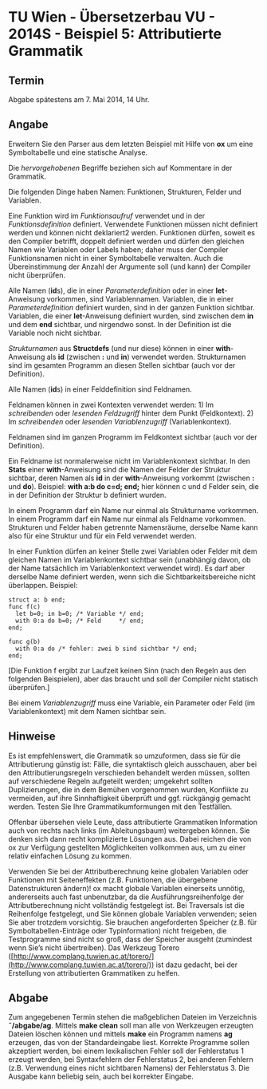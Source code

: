 # TU Wien - Übersetzerbau VU - 2014S - Beispiel 5: Attributierte Grammatik

## Termin

Abgabe spätestens am 7. Mai 2014, 14 Uhr.

## Angabe

Erweitern Sie den Parser aus dem letzten Beispiel mit Hilfe von **ox** um eine Symboltabelle und eine statische Analyse.

Die *hervorgehobenen* Begriffe beziehen sich auf Kommentare in der Grammatik.

Die folgenden Dinge haben Namen: Funktionen, Strukturen, Felder und Variablen.

Eine Funktion wird im *Funktionsaufruf* verwendet und in der *Funktionsdefinition* definiert. Verwendete Funktionen müssen nicht definiert werden und können nicht deklariert2 werden. Funktionen dürfen, soweit es den Compiler betrifft, doppelt definiert werden und dürfen den gleichen Namen wie Variablen oder Labels haben; daher muss der Compiler Funktionsnamen nicht in einer Symboltabelle verwalten. Auch die Übereinstimmung der Anzahl der Argumente soll (und kann) der Compiler nicht überprüfen.

Alle Namen (**id**s), die in einer *Parameterdefinition* oder in einer **let**-Anweisung vorkommen, sind Variablennamen. Variablen, die in einer *Parameterdefinition* definiert wurden, sind in der ganzen Funktion sichtbar. Variablen, die einer **let**-Anweisung definiert wurden, sind zwischen dem **in** und dem **end** sichtbar, und nirgendwo sonst. In der Definition ist die Variable noch nicht sichtbar.

*Strukturnamen* aus **Structdefs** (und nur diese) können in einer **with**-Anweisung als **id** (zwischen **:** und **in**) verwendet werden. Strukturnamen sind im gesamten Programm an diesen Stellen sichtbar (auch vor der Definition).

Alle Namen (**id**s) in einer Felddefinition sind Feldnamen.

Feldnamen können in zwei Kontexten verwendet werden: 1) Im *schreibenden* oder *lesenden Feldzugriff* hinter dem Punkt (Feldkontext). 2) Im *schreibenden* oder *lesenden Variablenzugriff* (Variablenkontext).

Feldnamen sind im ganzen Programm im Feldkontext sichtbar (auch vor der Definition).

Ein Feldname ist normalerweise nicht im Variablenkontext sichtbar. In den **Stats** einer **with**-Anweisung sind die Namen der Felder der Struktur sichtbar, deren Namen als **id** in der **with**-Anweisung vorkommt (zwischen **:** und **do**). Beispiel: **with a:b do c=d; end;** hier können c und d Felder sein, die in der Definition der Struktur b definiert wurden.

In einem Programm darf ein Name nur einmal als Strukturname vorkommen. In einem Programm darf ein Name nur einmal als Feldname vorkommen. Strukturen und Felder haben getrennte Namensräume, derselbe Name kann also für eine Struktur und für ein Feld verwendet werden.

In einer Funktion dürfen an keiner Stelle zwei Variablen oder Felder mit dem gleichen Namen im Variablenkontext sichtbar sein (unabhängig davon, ob der Name tatsächlich im Variablenkontext verwendet wird). Es darf aber derselbe Name definiert werden, wenn sich die Sichtbarkeitsbereiche nicht überlappen. Beispiel:

	struct a: b end;  
	func f(c)  
	  let b=0; in b=0; /* Variable */ end;  
	  with 0:a do b=0; /* Feld     */ end;  
	end;  
 
	func g(b)  
	  with 0:a do /* fehler: zwei b sind sichtbar */ end;  
	end;


[Die Funktion f ergibt zur Laufzeit keinen Sinn (nach den Regeln aus den folgenden Beispielen), aber das braucht und soll der Compiler nicht statisch überprüfen.]

Bei einem *Variablenzugriff* muss eine Variable, ein Parameter oder Feld (im Variablenkontext) mit dem Namen sichtbar sein.

## Hinweise

Es ist empfehlenswert, die Grammatik so umzuformen, dass sie für die Attributierung günstig ist: Fälle, die syntaktisch gleich ausschauen, aber bei den Attributierungsregeln verschieden behandelt werden müssen, sollten auf verschiedene Regeln aufgeteilt werden; umgekehrt sollten Duplizierungen, die in dem Bemühen vorgenommen wurden, Konflikte zu vermeiden, auf ihre Sinnhaftigkeit überprüft und ggf. rückgängig gemacht werden. Testen Sie Ihre Grammatikumformungen mit den Testfällen.

Offenbar übersehen viele Leute, dass attributierte Grammatiken Information auch von rechts nach links (im Ableitungsbaum) weitergeben können. Sie denken sich dann recht komplizierte Lösungen aus. Dabei reichen die von ox zur Verfügung gestellten Möglichkeiten vollkommen aus, um zu einer relativ einfachen Lösung zu kommen.

Verwenden Sie bei der Attributberechnung keine globalen Variablen oder Funktionen mit Seiteneffekten (z.B. Funktionen, die übergebene Datenstrukturen ändern)! ox macht globale Variablen einerseits unnötig, andererseits auch fast unbenutzbar, da die Ausführungsreihenfolge der Attributberechnung nicht vollständig festgelegt ist. Bei Traversals ist die Reihenfolge festgelegt, und Sie können globale Variablen verwenden; seien Sie aber trotzdem vorsichtig.
Sie brauchen angeforderten Speicher (z.B. für Symboltabellen-Einträge oder Typinformation) nicht freigeben, die Testprogramme sind nicht so groß, dass der Speicher ausgeht (zumindest wenn Sie’s nicht übertreiben).
Das Werkzeug Torero ([http://www.complang.tuwien.ac.at/torero/](http://www.complang.tuwien.ac.at/torero/)) ist dazu gedacht, bei der Erstellung von attributierten Grammatiken zu helfen.

## Abgabe

Zum angegebenen Termin stehen die maßgeblichen Dateien im Verzeichnis **˜/abgabe/ag**. Mittels **make clean** soll man alle von Werkzeugen erzeugten Dateien löschen können und mittels **make** ein Programm namens **ag** erzeugen, das von der Standardeingabe liest. Korrekte Programme sollen akzeptiert werden, bei einem lexikalischen Fehler soll der Fehlerstatus 1 erzeugt werden, bei Syntaxfehlern der Fehlerstatus 2, bei anderen Fehlern (z.B. Verwendung eines nicht sichtbaren Namens) der Fehlerstatus 3. Die Ausgabe kann beliebig sein, auch bei korrekter Eingabe.
